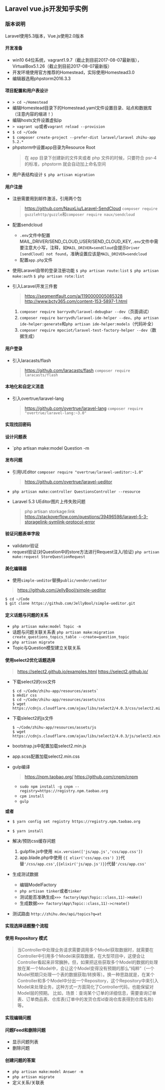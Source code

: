 
## Laravel vue.js开发知乎实例

### 版本说明

Laravel使用5.3版本，Vue.js使用2.0版本

#### 开发准备

- win10 64位系统，vagrant1.9.7（截止到目前2017-08-07最新版），VirtualBox5.1.26（截止到目前2017-08-07最新版）
- 开发环境使用官方推荐的Homestead，实际使用Homestead3.0
- 编辑器选用phpstorm2016.3.3

#### 项目配置和用户表设计

- `> cd ~/Homestead `
- 编辑Homestead目录下的Homestead.yaml文件设置目录、站点和数据库（注意内容的缩进！）
- 编辑hosts文件设置虚拟ip
- `> vagrant up`或者`vagrant reload --provision`
- `$ cd ~/Code`
- `$ composer create-project --prefer-dist laravel/laravel zhihu-app 5.2.*`
- phpstorm中设置app目录为Resource Root
    > 在 app 目录下创建新的文件夹或者 php 文件的时候，只要符合 psr-4 的标准，phpstorm 就会自动加上命名空间
- 用户表结构设计
   `$ php artisan migration`

#### 用户注册

- 注册需要用到邮件激活，引用两个包
    > https://github.com/NauxLiu/Laravel-SendCloud
    `composer require guzzlehttp/guzzle`和`composer require naux/sendcloud`

- 配置sendcloud
    - `.env`文件中配置MAIL_DRIVER/SEND_CLOUD_USER/SEND_CLOUD_KEY,`.env`文件中需要注意大小写，注释，如`MAIL_DRIVER=sendCloud`会提示`Driver [sendCloud] not found`，准确设置应该是`MAIL_DRIVER=sendcloud`
    -  配置`app.php`文件
- 使用Laravel自带的登录注册功能
    `$ php artisan route:list`
    `$ php artisan make:auth`
    `$ php artisan rote:list`

- 引入Laravel开发三件套 
    > https://segmentfault.com/a/1190000005085328
    > http://www.bcty365.com/content-153-5897-1.html
    1. `composer require barryvdh/laravel-debugbar --dev`（页面调试）
    2. `composer require barryvdh/laravel-ide-helper --dev`、`php artisan ide-helper:generate`和`php artisan ide-helper:models`（代码补全）
    3. `composer require mpociot/laravel-test-factory-helper --dev`（数据生成）
    
#### 用户登录

- 引入laracasts/flash
    > https://github.com/laracasts/flash
    `composer require laracasts/flash`

#### 本地化和自定义消息

- 引入overtrue/laravel-lang
    > https://github.com/overtrue/laravel-lang
    `composer require "overtrue/laravel-lang:~3.0"`
    
#### 实现找回密码

#### 设计问题表

- `php artisan make:model Question -m

#### 发布问题

- 引用UEditor
    `composer require "overtrue/laravel-ueditor:~1.0"`
    > https://github.com/overtrue/laravel-ueditor

- `php artisan make:controller QuestionsController --resource`
- Laravel 5.3 UEditor图片上传失败问题
    > php artisan storkage:link
    > https://stackoverflow.com/questions/39496598/laravel-5-3-storagelink-symlink-protocol-error
    
#### 验证问题表单字段

- validator验证
- request验证(对Question中的store方法进行Request注入/验证)
    `php artisan make:request StoreQuestionRequest`
    
#### 美化编辑器

- 使用`simple-ueditor`替换`public/vender/ueditor`
> https://github.com/JellyBool/simple-ueditor

```
$ cd ~/Code
$ git clone https://github.com/JellyBool/simple-ueditor.git
```

#### 定义话题与问题的关系

- `php artisan make:model Topic -m`
- 话题与问题关联关系表
`php artisan make:migration create_questions_topics_table --create=question_topic`
- `php artisan migrate`
- Topic与Question模型建立关联关系

#### 使用select2优化话题选择

> https://select2.github.io/examples.html
> https://select2.github.io/

- 下载select2的css文件
    ```
    $ cd ~/Code/zhihu-app/resources/assets`
    $ mkdir css
    $ cd ~/Code/zhihu-app/resources/assets/css
    $ wget https://cdnjs.cloudflare.com/ajax/libs/select2/4.0.3/css/select2.min.css
    ```
    
-  下载slelect2的js文件
    ```
    $ ~/Code/zhihu-app/resources/assets/js
    $ wget https://cdnjs.cloudflare.com/ajax/libs/select2/4.0.3/js/select2.min.js
    ```

-  bootstrap.js中配置加载select2.min.js
-  app.scss配置加载select2.min.css
-  gulp编译
    > https://npm.taobao.org/
    > https://github.com/cnpm/cnpm
    - `sudo npm install -g cnpm --registry=https://registry.npm.taobao.org`
    - `cpm install`
    - `gulp`
    
**或者**
- `$ yarn config set registry https://registry.npm.taobao.org`
- `$ yarn install`

- 解决/预防css缓存问题
    1. gulpfile.js中使用` mix.version(['js/app.js','css/app.css'])`
    2. app.blade.php中使用 `{{ elixr('css/app.css') }}`代替`'/css/app.css'`,`{{elixir('js/app.js')}}`代替`'/css/app.css'`

- 生成测试数据
    - 编辑ModelFactory
    - `php artisan tinker`或者`tinker`
    - 测试能否准确生成`>>> factory(App\Topic::class,11)->make()`
    - 生成数据`>>> factory(App\Topic::class,11)->create()`
- 测试路由
`http://zhihu.dev/api/topics?q=at`

#### 实现选择话题整个流程

#### 使用 Repository 模式

> 当Controller中处理业务请求需要调用多个Model获取数据时，就需要在Controller中引用多个Model来获取数据，在大型项目中，这便会让Controller看起来非常臃肿。但，如果把这些获取多个Model的数据的处理放在某一个Model中，会让这个Model变得没有预期的那么“纯粹”（一个Model预期只处理一个表的数据获取/转换等）。换一种思路就是，在某个Controller和多个Model中分出一个Repository，这个Repository中来引入Model来处理业务，这种方式一方面简化了Controller代码，也能保留对Model层的预期。
> 比如，场景：查询某个订单的详细信息，需要查询订单表、订单商品表、仓库表(订单中的发货仓库id查询仓库表得到仓库名称)等。

#### 实现编辑问题

#### 问题Feed和删除问题

- 显示问题列表
- 删除问题

#### 创建问题的答案

- `php artisan make:model Answer -m`
- `php artisan migrate`
- 定义关系/关联表


